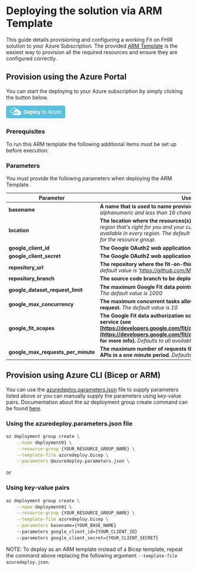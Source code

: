 # Deploying the solution via ARM Template

This guide details provisioning and configuring a working Fit on FHIR solution to your Azure Subscription. The provided [ARM Template](../deploy/azuredeploy.json) is the easiest way to provision all the required resources and ensure they are configured correctly.

## Provision using the Azure Portal

You can start the deploying to your Azure subscription by simply clicking the button below.

<a href="https://portal.azure.com/#create/Microsoft.Template/uri/https%3A%2F%2Fraw.githubusercontent.com%2FMicrosoft%2Ffit-on-fhir%2Fmain%2Fdeploy%2Fazuredeploy.json" target="_blank">
    <img src="../media/deploy-button.png"/>
</a>

### Prerequisites

To run this ARM template the following additional items must be set up before execution:

### Parameters

You must provide the following parameters when deploying the ARM Template.

|Parameter|Use|Required
|---|---|---
|**basename**|**A name that is used to name provisioned resources.** *Should be alphanumeric and less than 16 characters. Must be globally unique.*|true
|**location**|**The location where the resources(s) are deployed.** *Choose the Azure region that's right for you and your customers. Not every resource is available in every region. The default value will be the location defined for the resource group.*|false
|**google_client_id**|**The Google OAuth2 web application client id.**|true
|**google_client_secret**|**The Google OAuth2 web application secret.**|true
|**repository_url**|**The repository where the fit-on-fhir source code resides.** *The default value is 'https://github.com/Microsoft/fit-on-fhir'*|false
|**repository_branch**|**The source code branch to be deployed.** *The default value is 'main'*|false
|**google_dataset_request_limit**|**The maximum Google Fit data points returned per dataset request.** *The default value is 1000*|false
|**google_max_concurrency**|**The maximum concurrent tasks allowed per Google Fit dataset request.** *The default value is 10*|false
|**google_fit_scopes**|**The Google Fit data authorization scopes allowed for users of this service (see [https://developers.google.com/fit/datatypes#authorization_scopes](https://developers.google.com/fit/datatypes#authorization_scopes) for more info).** *Defaults to all available scopes*|false
|**google_max_requests_per_minute**|**The maximum number of requests that can be made to the Google APIs in a one minute period.** *Defaults to 300*|false

## Provision using Azure CLI (Bicep or ARM)

You can use the [azuredeploy.parameters.json](../deploy/azuredeploy.parameters.json) file to supply parameters listed above or you can manually supply the parameters using key-value pairs. Documentation about the az deployment group create command can be found [here](https://docs.microsoft.com/en-us/cli/azure/deployment/group?view=azure-cli-latest#az-deployment-group-create).

### Using the azuredeploy.parameters.json file

```sh
az deployment group create \
    --name deployment01 \
    --resource-group {YOUR_RESOURCE_GROUP_NAME} \
    --template-file azuredeploy.bicep \
    --parameters @azuredeploy.parameters.json \
```

or

### Using key-value pairs

```sh
az deployment group create \
    --name deployment01 \
    --resource-group {YOUR_RESOURCE_GROUP_NAME} \
    --template-file azuredeploy.bicep \
    --parameters basename={YOUR_BASE_NAME}
    --parameters google_client_id={YOUR_CLIENT_ID}
    --parameters google_client_secret={YOUR_CLIENT_SECRET}
```

NOTE: To deploy as an ARM template instead of a Bicep template, repeat the command above replacing the following argument `--template-file azuredeploy.json`.
